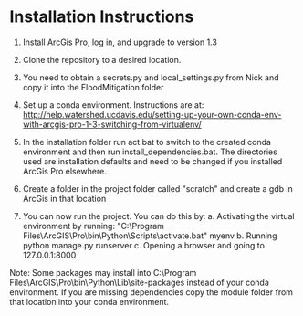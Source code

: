 Installation Instructions
=======================================================

1. Install ArcGis Pro, log in, and upgrade to version 1.3

2. Clone the repository to a desired location.

4. You need to obtain a secrets.py and local_settings.py from Nick and copy it into the FloodMitigation folder

5. Set up a conda environment. Instructions are at: http://help.watershed.ucdavis.edu/setting-up-your-own-conda-env-with-arcgis-pro-1-3-switching-from-virtualenv/

6. In the installation folder run act.bat to switch to the created conda environment and then run install_dependencies.bat. The directories used are installation defaults and need to be changed if you installed ArcGis Pro elsewhere.

7. Create a folder in the project folder called "scratch" and create a gdb in ArcGis in that location

8. You can now run the project. You can do this by:
a. Activating the virtual environment by running: "C:\Program Files\ArcGIS\Pro\bin\Python\Scripts\activate.bat" myenv
b. Running python manage.py runserver
c. Opening a browser and going to 127.0.0.1:8000

Note: Some packages may install into C:\Program Files\ArcGIS\Pro\bin\Python\Lib\site-packages instead of your conda environment. If you are missing dependencies copy the module folder from that location into your conda environment.